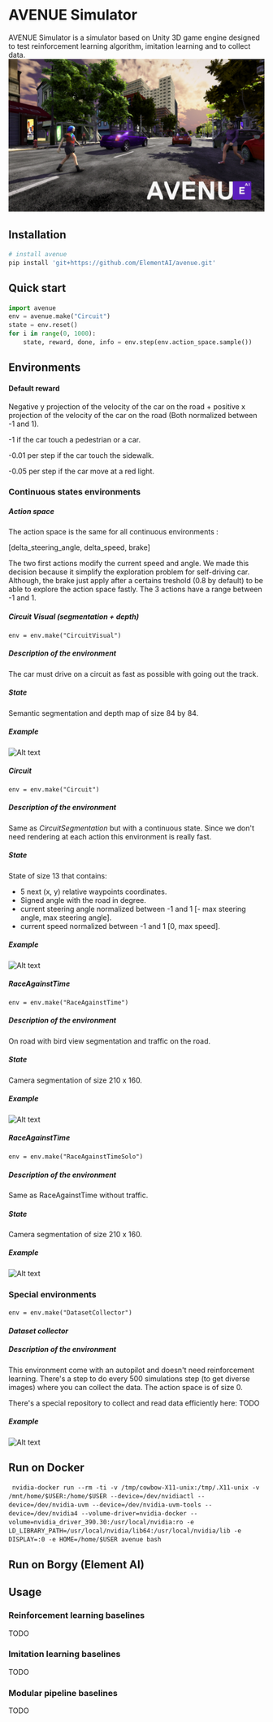 # AVENUE Simulator

AVENUE Simulator is a simulator based on Unity 3D game engine designed to test reinforcement learning algorithm, imitation learning and to collect data.
![Alt text](images/AVENUE.jpg?raw=true "Title")

## Installation
```bash
# install avenue
pip install 'git+https://github.com/ElementAI/avenue.git'
```
## Quick start

```python
import avenue
env = avenue.make("Circuit")
state = env.reset()
for i in range(0, 1000):
    state, reward, done, info = env.step(env.action_space.sample())
```

## Environments

#### Default reward

Negative y projection of the velocity of the car on the road + positive x projection of the velocity of the car on the 
road (Both normalized between -1 and 1).

-1 if the car touch a pedestrian or a car.

-0.01 per step if the car touch the sidewalk.

-0.05 per step if the car move at a red light.


### Continuous states environments

##### Action space

The action space is the same for all continuous environments : 

[delta_steering_angle, delta_speed, brake]

The two first actions modify the current speed and angle. We made this decision because it simplify the exploration 
problem for self-driving car. Although, the brake just apply after a certains treshold (0.8 by default) to be able to
explore the action space fastly. 
The 3 actions have a range between -1 and 1.  
 

#### *Circuit Visual (segmentation + depth)*
``` env = env.make("CircuitVisual") ```

##### Description of the environment
The car must drive on a circuit as fast as possible with going out the track.
##### State
Semantic segmentation and depth map of size 84 by 84. 
##### Example
![Alt text](example/CircuitVisual.gif?raw=true "Title")

#### *Circuit*
``` env = env.make("Circuit") ```
##### Description of the environment
Same as *CircuitSegmentation* but with a continuous state. Since we don't need rendering at each action this environment is really
fast. 
##### State

State of size 13 that contains:
 <ul>
    <li>5 next (x, y) relative waypoints coordinates.</li>
    <li>Signed angle with the road in degree.</li>
    <li>current steering angle normalized between -1 and 1 [- max steering angle, max steering angle].</li>
    <li>current speed normalized between -1 and 1 [0, max speed].</li>
 </ul>

##### Example

![Alt text](example/CircuitSegmentation.gif?raw=true "Title")

#### *RaceAgainstTime*
``` env = env.make("RaceAgainstTime") ```
##### Description of the environment
On road with bird view segmentation and traffic on the road.
##### State
Camera segmentation of size 210 x 160.
##### Example

![Alt text](example/RaceAgainstTime.gif?raw=true "Title")

#### *RaceAgainstTime*
``` env = env.make("RaceAgainstTimeSolo") ```
##### Description of the environment
Same as RaceAgainstTime without traffic.
##### State
Camera segmentation of size 210 x 160.
##### Example

![Alt text](example/RaceAgainstTimeSolo.gif?raw=true "Title")

### Special environments
``` env = env.make("DatasetCollector") ```
#### *Dataset collector*
##### Description of the environment
This environment come with an autopilot and doesn't need reinforcement learning. There's a 
step to do every 500 simulations step (to get diverse images) where you can collect the data. The action space is of size 0. 

There's a special repository to collect and read data efficiently here: 
TODO

##### Example

![Alt text](example/DatasetCollection.gif?raw=true "Title")


## Run on Docker

``` nvidia-docker run --rm -ti -v /tmp/cowbow-X11-unix:/tmp/.X11-unix -v /mnt/home/$USER:/home/$USER --device=/dev/nvidiactl --device=/dev/nvidia-uvm --device=/dev/nvidia-uvm-tools --device=/dev/nvidia4 --volume-driver=nvidia-docker --volume=nvidia_driver_390.30:/usr/local/nvidia:ro -e LD_LIBRARY_PATH=/usr/local/nvidia/lib64:/usr/local/nvidia/lib -e DISPLAY=:0 -e HOME=/home/$USER avenue bash```


## Run on Borgy (Element AI)

## Usage

### Reinforcement learning baselines

TODO

### Imitation learning baselines

TODO

### Modular pipeline baselines

TODO